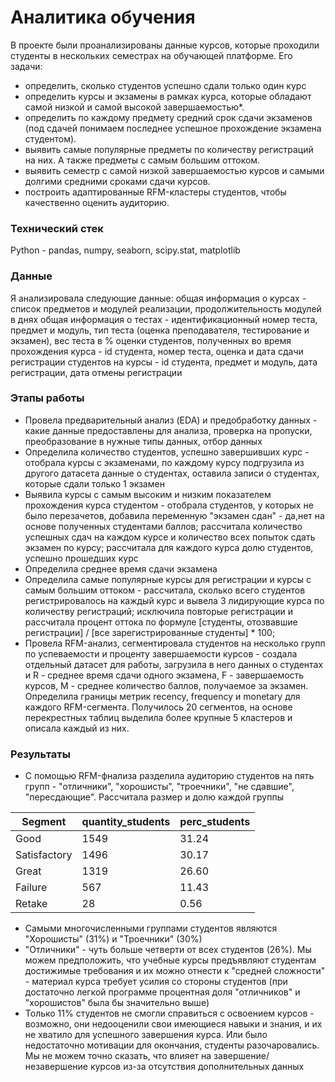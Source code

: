 # Аналитика обучения
В проекте были проанализированы данные курсов, которые проходили студенты в нескольких семестрах на обучающей платформе. Его задачи:
- определить, сколько студентов успешно сдали только один курс
- определить курсы и экзамены в рамках курса, которые обладают самой низкой и самой высокой завершаемостью*.
- определить по каждому предмету средний срок сдачи экзаменов (под сдачей понимаем последнее успешное прохождение экзамена студентом).
- выявить самые популярные предметы по количеству регистраций на них. А также предметы с самым большим оттоком.
- выявить семестр с самой низкой завершаемостью курсов и самыми долгими средними сроками сдачи курсов.
- построить адаптированные RFM-кластеры студентов, чтобы качественно оценить аудиторию.
### Технический стек
Python - pandas, numpy, seaborn, scipy.stat, matplotlib

### Данные
Я анализировала следующие данные: 
общая информация о курсах - список предметов и модулей реализации, продолжительность модулей в днях
общая информация о тестах - идентификационный номер теста, предмет и модуль, тип теста (оценка преподавателя, тестирование и экзамен), вес теста в %
оценки студентов, полученных во время прохождения курса - id студента, номер теста, оценка и дата сдачи 
регистрации студентов на курсы - id студента, предмет и модуль, дата регистрации, дата отмены регистрации

### Этапы работы
- Провела предварительный анализ (EDA) и предобработку данных - какие данные предоставлены для анализа, проверка на пропуски, преобразование в нужные типы данных, отбор данных 
- Определила количество студентов, успешно завершивших курс - отобрала курсы с экзаменами, по каждому курсу подгрузила из другого датасета данные о студентах, оставила записи о студентах, которые сдали только 1 экзамен
- Выявила курсы с самым высоким и низким показателем прохождения курса студентом - отобрала студентов, у которых не было перезачетов, добавила переменную "экзамен сдан" - да,нет на основе полученных студентами баллов; рассчитала количество успешных сдач на каждом курсе и количество всех попыток сдать экзамен по курсу; рассчитала для каждого курса долю студентов, успешно прошедших курс
- Определила среднее время сдачи экзамена
- Определила самые популярные курсы для регистрации и курсы с самым большим оттоком - рассчитала, сколько всего студентов регистрировалось на каждый курс и вывела 3 лидирующие курса по количеству регистраций; исключила повторые регистрации и рассчитала процент оттока по формуле [студенты, отозвавшие регистрации] / [все зарегистрированные студенты] * 100; 
- Провела RFM-анализ, сегментировала студентов на несколько групп по успеваемости и проценту завершаемости курсов - создала отдельный датасет для работы, загрузила в него данных о студентах и  R - среднее время сдачи одного экзамена, F - завершаемость курсов, M - среднее количество баллов, получаемое за экзамен. Определила границы метрик recency, frequency и monetary для каждого RFM-сегмента. Получилось 20 сегментов, на основе перекрестных таблиц выделила более крупные 5 кластеров и описала каждый из них. 

### Результаты
- С помощью RFM-фнализа разделила аудиторию студентов на пять групп - "отличники", "хорошисты", "троечники", "не сдавшие", "пересдающие". Рассчитала размер и долю каждой группы 

|Segment	|quantity_students	|perc_students|
|---|---|----|
|Good	|1549	|31.24|
|Satisfactory|	1496	|30.17|
|Great	|1319	|26.60|
|Failure| 567	| 11.43|
|Retake	|28	|0.56|
- Самыми многочисленными группами студентов являются "Хорошисты" (31%) и "Троечники" (30%)
- "Отличники" - чуть больше четверти от всех студентов (26%). Мы можем предположить, что учебные курсы предъявляют студентам достижимые требования и их можно отнести к "средней сложности" - материал курса требует усилия со стороны студентов (при достаточно легкой программе процентная доля "отличников" и "хорошистов" была бы значительно выше)
- Только 11% студентов не смогли справиться с освоением курсов - возможно, они недооценили свои имеющиеся навыки и знания, и их не хватило для успешного завершения курса. Или было недостаточно мотивации для окончания, студенты разочаровались. Мы не можем точно сказать, что влияет на завершение/незавершение курсов из-за отсутствия дополнительных данных
